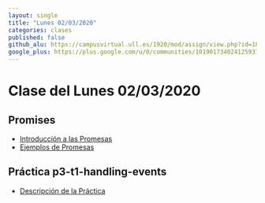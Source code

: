 ```yaml
---
layout: single
title: "Lunes 02/03/2020"
categories: clases
published: false
github_alu: https://campusvirtual.ull.es/1920/mod/assign/view.php?id=187733
google_plus: https://plus.google.com/u/0/communities/101901734024125937720
---
```


# Clase del Lunes 02/03/2020


## Promises

* [Introducción a las Promesas]({{site.baseurl}}/assets/temas/introduccion-a-javascript/promises)
* [Ejemplos de Promesas]({{site.baseurl}}/assets/temas/introduccion-a-javascript/promise-examples)

## Práctica p3-t1-handling-events

* [Descripción de la Práctica]({{site.baseurl}}/assets/temas/introduccion-a-javascript/practicas/p3-t1-handling-events/)

